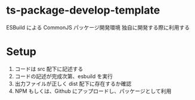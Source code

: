 # ts-package-develop-template

ESBuild による CommonJS パッケージ開発環境
独自に開発する際に利用する

# Setup

1. コードは src 配下に記述する
2. コードの記述が完成次第、esbuild を実行
3. 出力ファイルが正しく dist 配下に存在するか確認
4. NPM もしくは、Github にアップロードし、パッケージとして利用
